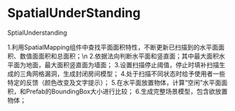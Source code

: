 # SpatialUnderStanding
SptialUnderstanding


1.利用SpatialMapping组件中查找平面面积特性，不断更新已扫描到的水平面面积、数值面面积和总面积；\n
2.依据法向判断水平面和竖直面；其中最大面积水平面为地面，最大面积竖直面为墙面；
3.设置扫描停止阈值，停止时填补扫描生成的三角网格漏洞，生成封闭房间模型；
4.处于扫描不同状态时给予使用者一些特定的反馈（颜色改变及文字提示）；
5.在水平面放置物体，计算“空闲”水平面面积，和Prefab的BoundingBox大小进行比较；
6.生成完整场景模型，包含欲放置物体；
